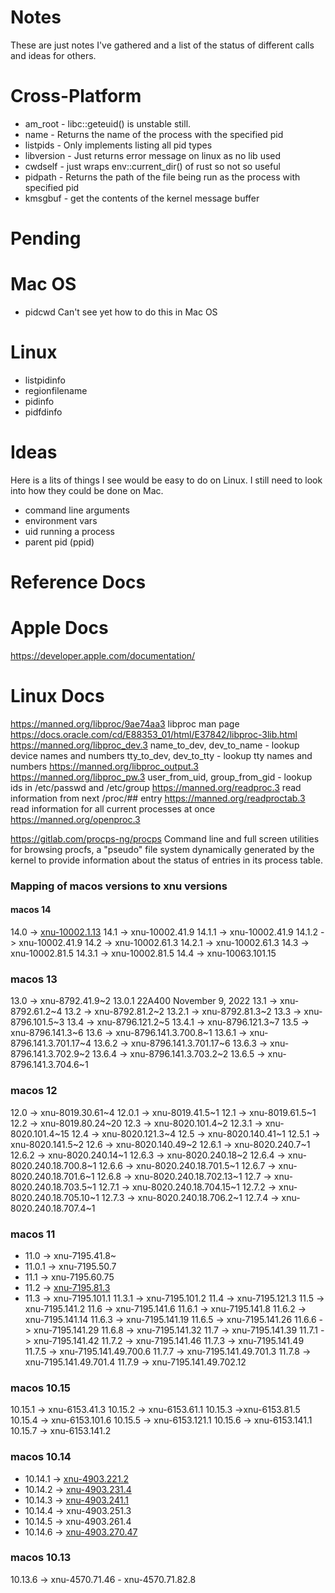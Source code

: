 Notes
= 
These are just notes I've gathered and a list of the status of different calls
and ideas for others.

Cross-Platform
==
* am_root - libc::geteuid() is unstable still.
* name - Returns the name of the process with the specified pid
* listpids - Only implements listing all pid types
* libversion - Just returns error message on linux as no lib used
* cwdself - just wraps env::current_dir() of rust so not so useful
* pidpath - Returns the path of the file being run as the process with specified pid
* kmsgbuf - get the contents of the kernel message buffer

Pending
==
Mac OS
=== 
* pidcwd                      Can't see yet how to do this in Mac OS
                
Linux
===
* listpidinfo
* regionfilename
* pidinfo
* pidfdinfo

Ideas
==
Here is a lits of things I see would be easy to do on Linux. I still need
to look into how they could be done on Mac.

* command line arguments
* environment vars
* uid running a process
* parent pid (ppid)

Reference Docs
==
Apple Docs
===
https://developer.apple.com/documentation/

Linux Docs
===
https://manned.org/libproc/9ae74aa3     libproc man page
https://docs.oracle.com/cd/E88353_01/html/E37842/libproc-3lib.html
https://manned.org/libproc_dev.3        name_to_dev, dev_to_name - lookup device names and numbers tty_to_dev,
                                        dev_to_tty - lookup tty names and numbers
https://manned.org/libproc_output.3
https://manned.org/libproc_pw.3         user_from_uid, group_from_gid - lookup ids in /etc/passwd and /etc/group
https://manned.org/readproc.3           read information from next /proc/## entry
https://manned.org/readproctab.3        read information for all current processes at once
https://manned.org/openproc.3

https://gitlab.com/procps-ng/procps     Command line and full screen utilities for browsing procfs, a "pseudo" file
                                        system dynamically generated by the kernel to provide information about the
                                        status of entries in its process table.

### Mapping of macos versions to xnu versions

#### macos 14
14.0 -> [xnu-10002.1.13](https://newosxbook.com/src.jl?tree=&file=/xnu-10002.1.13)
14.1 -> xnu-10002.41.9
14.1.1 -> xnu-10002.41.9
14.1.2 -> xnu-10002.41.9
14.2 -> xnu-10002.61.3
14.2.1 -> xnu-10002.61.3
14.3 -> xnu-10002.81.5
14.3.1 -> xnu-10002.81.5
14.4 -> xnu-10063.101.15

### macos 13
13.0 -> xnu-8792.41.9~2
13.0.1	22A400	November 9, 2022
13.1 -> xnu-8792.61.2~4
13.2 -> xnu-8792.81.2~2
13.2.1 -> xnu-8792.81.3~2
13.3 -> xnu-8796.101.5~3
13.4 -> xnu-8796.121.2~5
13.4.1 -> xnu-8796.121.3~7
13.5 -> xnu-8796.141.3~6
13.6 -> xnu-8796.141.3.700.8~1
13.6.1 -> xnu-8796.141.3.701.17~4
13.6.2 -> xnu-8796.141.3.701.17~6
13.6.3 -> xnu-8796.141.3.702.9~2
13.6.4 -> xnu-8796.141.3.703.2~2
13.6.5 -> xnu-8796.141.3.704.6~1

### macos 12
12.0 -> xnu-8019.30.61~4
12.0.1 -> xnu-8019.41.5~1
12.1 -> xnu-8019.61.5~1
12.2 -> xnu-8019.80.24~20
12.3 -> xnu-8020.101.4~2
12.3.1 -> xnu-8020.101.4~15
12.4 -> xnu-8020.121.3~4
12.5 -> xnu-8020.140.41~1
12.5.1 -> xnu-8020.141.5~2
12.6 -> xnu-8020.140.49~2
12.6.1 -> xnu-8020.240.7~1
12.6.2 -> xnu-8020.240.14~1
12.6.3 -> xnu-8020.240.18~2
12.6.4 -> xnu-8020.240.18.700.8~1
12.6.6 -> xnu-8020.240.18.701.5~1
12.6.7 -> xnu-8020.240.18.701.6~1
12.6.8 -> xnu-8020.240.18.702.13~1
12.7 -> xnu-8020.240.18.703.5~1
12.7.1 -> xnu-8020.240.18.704.15~1
12.7.2 -> xnu-8020.240.18.705.10~1
12.7.3 -> xnu-8020.240.18.706.2~1
12.7.4 -> xnu-8020.240.18.707.4~1

### macos 11
* 11.0 -> xnu-7195.41.8~
* 11.0.1 -> xnu-7195.50.7
* 11.1 -> xnu-7195.60.75
* 11.2 -> [xnu-7195.81.3](https://opensource.apple.com/source/xnu/xnu-7195.81.3/)
* 11.3 -> xnu-7195.101.1
11.3.1 -> xnu-7195.101.2
11.4 -> xnu-7195.121.3
11.5 -> xnu-7195.141.2
11.6 -> xnu-7195.141.6
11.6.1 -> xnu-7195.141.8
11.6.2 -> xnu-7195.141.14
11.6.3 -> xnu-7195.141.19
11.6.5 -> xnu-7195.141.26
11.6.6 -> xnu-7195.141.29
11.6.8 -> xnu-7195.141.32
11.7 -> xnu-7195.141.39
11.7.1 -> xnu-7195.141.42
11.7.2 -> xnu-7195.141.46
11.7.3 -> xnu-7195.141.49
11.7.5 -> xnu-7195.141.49.700.6
11.7.7 -> xnu-7195.141.49.701.3
11.7.8 -> xnu-7195.141.49.701.4
11.7.9 -> xnu-7195.141.49.702.12

### macos 10.15
10.15.1 -> xnu-6153.41.3
10.15.2 -> xnu-6153.61.1
10.15.3 ->xnu-6153.81.5
10.15.4 -> xnu-6153.101.6
10.15.5 -> xnu-6153.121.1
10.15.6 -> xnu-6153.141.1
10.15.7 -> xnu-6153.141.2

### macos 10.14 
* 10.14.1 -> [xnu-4903.221.2](https://opensource.apple.com/source/xnu/xnu-4903.221.2/)
* 10.14.2 -> [xnu-4903.231.4](https://opensource.apple.com/source/xnu/xnu-4903.231.4/)
* 10.14.3 -> [xnu-4903.241.1](https://opensource.apple.com/source/xnu/xnu-4903.241.1/)
* 10.14.4 -> xnu-4903.251.3
* 10.14.5 -> xnu-4903.261.4
* 10.14.6 -> [xnu-4903.270.47](https://opensource.apple.com/source/xnu/xnu-4903.270.47/)

### macos 10.13
10.13.6 -> xnu-4570.71.46 - xnu-4570.71.82.8

